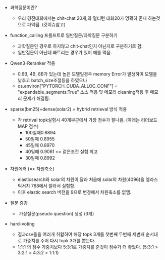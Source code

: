 

- 과학질문이란? 
	- 우리 경진대회에서는 chit-chat 20개,와 멀티턴 대화20가 명확히 존재 하는것으로  파악됨. (깃이슈참고)
	  
- function_calling 프롬프트로 일반질문/과학질문 구분하기
	- 과학질문인 경우로 하지않고 chit-chat인지 아닌지로 구분하기로 함. 
	- 일반질문이 아닌데 빠트리는 경우가 있어 애를 먹음.
	  
- Qwen3-Reranker 적용
	- 0.6B, 4B, 8B가 있는데 높은 모델일경우 memory Error가 발생하여 모델을 낮추고 batch_size조절등을 하였으나 
	- os.environ["PYTORCH_CUDA_ALLOC_CONF"] = "expandable_segments:True" 소스 적용 및 메모리 cleaning적용 후 메모리 문제가 해결됨.
	  
- sparse(bm25)+dense(solar2) = hybrid retrieval 방식 적용
	- 각 retrival topk실험시 40개부근에서 가장 점수가 잘나옴. (아래는 리더보드 MAP 점수)
		- 100일때0.8894
		- 50일때 0.8955
		- 45일때 0.8970
		- 40일때 0.9061 <= 같은조건 실험 최고
		- 30일때 0.8992 
		  
- 차원에러 (=> 차원축소)
	- elasticsearch와 solar의 차원이 달라 처음에 solar의 차원(4096)을 엘라스틱서치 768에서 잘라서 실험함.
	- 이후 elastic search 버전을 9으로 변경해서 차원축소를 없앰.


- 질문 증강
	-  가상질문(pseudo question) 생성 (3개)

- hard-voting 
	- 결과csv들을 여러개 취합하여 해당 topk 3개를 첫번째 두번째 세번째 순서대로 가중치를 주어 다시 topk 3개를 뽑는다.
	- 1:1:1 의 점수 가중치보다 5:3:1로 가중치를 준것이 점수가 더 좋았다. (5:3:1 > 3:2:1 > 4:3:2 > 1:1:1)
